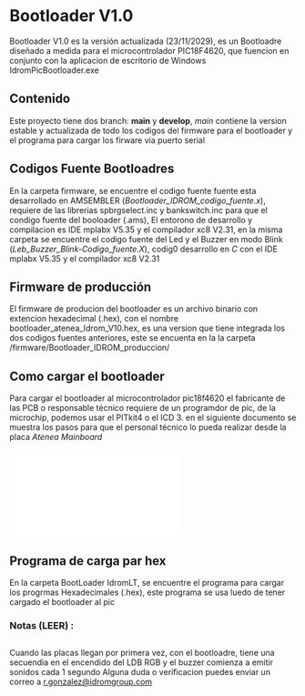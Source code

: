 # Bootloader V1.0
Bootloader V1.0 es la versión actualizada (23/11/2029), es un Bootloadre diseñado a medida para el microcontrolador PIC18F4620, que fuencion en conjunto con la aplicacion de escritorio de Windows IdromPicBootloader.exe

## Contenido
Este proyecto tiene dos branch: **main** y **develop**, *main* contiene la version estable y actualizada de todo los codigos del firmware para el bootloader y el programa para cargar los firware via puerto serial  



## Codigos Fuente Bootloadres 
 En la carpeta firmware, se encuentre el codigo fuente fuente esta desarrollado en AMSEMBLER (*Bootloader_IDROM_codigo_fuente.x*), requiere de las librerias spbrgselect.inc y bankswitch.inc para que el condigo fuente del booloader (.ams), El entorono de desarrollo y compilacion es IDE mplabx V5.35 y el compilador xc8 V2.31, en la misma carpeta se encuentre el codigo fuente del Led y el Buzzer en modo Blink (*Leb_Buzzer_Blink-Codigo_fuente.X*), codig0 desarrollo en *C* con el IDE mplabx V5.35 y el compilador xc8 V2.31

 
## Firmware de producción
El firmware de producion del bootloader es un archivo binario con extencion hexadecimal (.hex), con el nombre bootloader_atenea_Idrom_V10.hex, es una version que tiene integrada los dos codigos fuentes anteriores, este se encuenta en la  la carpeta /firmware/Bootloader_IDROM_produccion/

## Como cargar el bootloader

Para cargar el bootloader al microcontrolador pic18f4620 el fabricante de las PCB o responsable técnico requiere de un programdor de pic, de la microchip, podemos usar el PITkit4 o el ICD 3. en el siguiente documento se muestra los pasos para que el personal técnico lo pueda realizar desde la placa *Atenea Mainboard*

![contenido/IT-16-Ed-1-Carga-de-bootloader-en-Mainboard.pdf](/contenido/IT-16-Ed-1-Carga-de-bootloader-en-Mainboard.pdf)


## Programa de carga par hex 
 En la carpeta BootLoader IdromLT, se encuentre el programa para cargar los progrmas Hexadecimales (.hex), este programa se usa luedo de tener cargado el bootloader al pic


### Notas (LEER) :

## 
Cuando las placas llegan por primera vez, con el bootloadre, tiene una secuendia en el encendido del LDB RGB y el buzzer comienza a emitir sonidos cada 1 segundo
Alguna duda o verificacion puedes enviar un correo a r.gonzalez@idromgroup.com